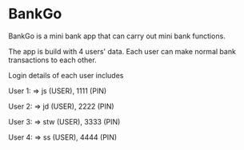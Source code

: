 # BankGo

BankGo is a mini bank app that can carry out mini bank functions.

The app is build with 4 users' data. Each user can make normal bank transactions to each other.

Login details of each user includes

User 1: => js (USER), 1111 (PIN)

User 2: => jd (USER), 2222 (PIN)

User 3: => stw (USER), 3333 (PIN)

User 4: => ss (USER), 4444 (PIN)
